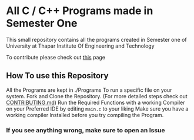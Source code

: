 # All C / C++ Programs made in Semester One

This small repository contains all the programs created in Semester one of University at Thapar Institute Of Engineering and Technology

To contribute please check out [this](CONTRIBUTING.md) page

## How To use this Repository

All the Programs are kept in ./Programs To run a specific file on your system.
Fork and Clone the Repository. (For more detailed steps check out [CONTRIBUTING.md](CONTRIBUTING.md))
Run the Required Functions with a working Compiler on your Preferred IDE by editing ``main.c`` to your liking
Make sure you have a working compiler Installed before you try compiling the Program.

### If you see anything wrong, make sure to open an Issue